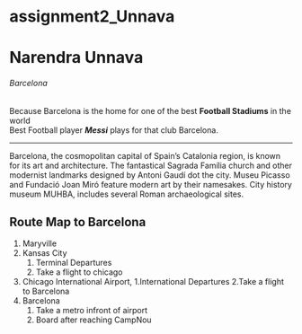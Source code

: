 # assignment2_Unnava
# Narendra Unnava
###### Barcelona

Because Barcelona is the home for one of the best **Football Stadiums** in the world<br>
Best Football player ***Messi*** plays for that club Barcelona.

---

 Barcelona, the cosmopolitan capital of Spain’s Catalonia region, is known for its art and architecture. The fantastical Sagrada Família church and other modernist landmarks designed by Antoni Gaudí dot the city. Museu Picasso and Fundació Joan Miró feature modern art by their namesakes. City history museum MUHBA, includes several Roman archaeological sites.

## Route Map to Barcelona
1. Maryville
2. Kansas City
    1. Terminal Departures
    2. Take a flight to chicago
3. Chicago International Airport,
    1.International Departures
    2.Take a flight to Barcelona
4. Barcelona
    1. Take a metro infront of airport
    2. Board after reaching CampNou




  
  
